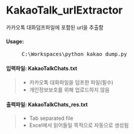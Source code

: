 # KakaoTalk_urlExtractor

카카오톡 대화덤프파일에 포함된 url을 추출함

#### Usage:
<pre>     C:\Workspaces\python kakao_dump.py </pre>

#### 입력파일: KakaoTalkChats.txt
> + 카카오톡 대화파일을 덤프한 파일(필수)
> + 개인정보보호를 위해 업로드하지 않음

#### 출력파일: KakaoTalkChats_res.txt
> + Tab separated file
> + Excel에서 읽어들일 목적으로 자동으로 생성됨 
